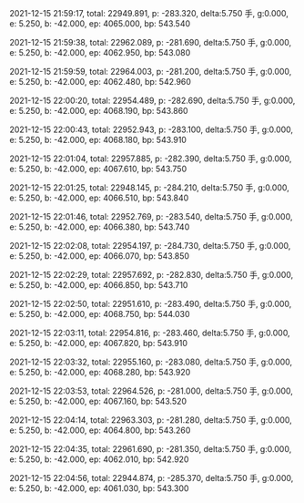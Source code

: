 2021-12-15 21:59:17, total: 22949.891, p: -283.320, delta:5.750 手, g:0.000, e: 5.250, b: -42.000, ep: 4065.000, bp: 543.540

2021-12-15 21:59:38, total: 22962.089, p: -281.690, delta:5.750 手, g:0.000, e: 5.250, b: -42.000, ep: 4062.950, bp: 543.080

2021-12-15 21:59:59, total: 22964.003, p: -281.200, delta:5.750 手, g:0.000, e: 5.250, b: -42.000, ep: 4062.480, bp: 542.960

2021-12-15 22:00:20, total: 22954.489, p: -282.690, delta:5.750 手, g:0.000, e: 5.250, b: -42.000, ep: 4068.190, bp: 543.860

2021-12-15 22:00:43, total: 22952.943, p: -283.100, delta:5.750 手, g:0.000, e: 5.250, b: -42.000, ep: 4068.180, bp: 543.910

2021-12-15 22:01:04, total: 22957.885, p: -282.390, delta:5.750 手, g:0.000, e: 5.250, b: -42.000, ep: 4067.610, bp: 543.750

2021-12-15 22:01:25, total: 22948.145, p: -284.210, delta:5.750 手, g:0.000, e: 5.250, b: -42.000, ep: 4066.510, bp: 543.840

2021-12-15 22:01:46, total: 22952.769, p: -283.540, delta:5.750 手, g:0.000, e: 5.250, b: -42.000, ep: 4066.380, bp: 543.740

2021-12-15 22:02:08, total: 22954.197, p: -284.730, delta:5.750 手, g:0.000, e: 5.250, b: -42.000, ep: 4066.070, bp: 543.850

2021-12-15 22:02:29, total: 22957.692, p: -282.830, delta:5.750 手, g:0.000, e: 5.250, b: -42.000, ep: 4066.850, bp: 543.710

2021-12-15 22:02:50, total: 22951.610, p: -283.490, delta:5.750 手, g:0.000, e: 5.250, b: -42.000, ep: 4068.750, bp: 544.030

2021-12-15 22:03:11, total: 22954.816, p: -283.460, delta:5.750 手, g:0.000, e: 5.250, b: -42.000, ep: 4067.820, bp: 543.910

2021-12-15 22:03:32, total: 22955.160, p: -283.080, delta:5.750 手, g:0.000, e: 5.250, b: -42.000, ep: 4068.280, bp: 543.920

2021-12-15 22:03:53, total: 22964.526, p: -281.000, delta:5.750 手, g:0.000, e: 5.250, b: -42.000, ep: 4067.160, bp: 543.520

2021-12-15 22:04:14, total: 22963.303, p: -281.280, delta:5.750 手, g:0.000, e: 5.250, b: -42.000, ep: 4064.800, bp: 543.260

2021-12-15 22:04:35, total: 22961.690, p: -281.350, delta:5.750 手, g:0.000, e: 5.250, b: -42.000, ep: 4062.010, bp: 542.920

2021-12-15 22:04:56, total: 22944.874, p: -285.370, delta:5.750 手, g:0.000, e: 5.250, b: -42.000, ep: 4061.030, bp: 543.300